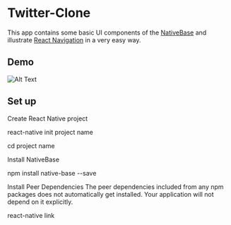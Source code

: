 # Twitter-Clone
  This app contains some basic UI components of the  [NativeBase](https://docs.nativebase.io/Components.html#Components) and illustrate [React Navigation](https://reactnavigation.org/) in a very easy way.
 
## Demo 

  ![Alt Text](https://user-images.githubusercontent.com/16924139/34470786-79fb0dfe-ef5f-11e7-8650-f603c9ddbdb7.gif)
  
  ## Set up
  Create React Native project

react-native init project name

cd project name

Install NativeBase

npm install native-base --save

Install Peer Dependencies
The peer dependencies included from any npm packages does not automatically get installed. Your application will not depend on it explicitly.

react-native link
